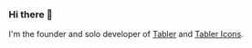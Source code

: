 ### Hi there 👋

I'm the founder and solo developer of [Tabler](https://tabler.io/) and [Tabler Icons](https://tabler-icons.io/).
